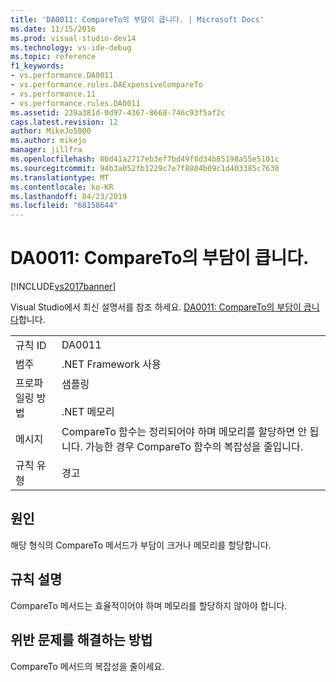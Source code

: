 ```yaml
---
title: 'DA0011: CompareTo의 부담이 큽니다. | Microsoft Docs'
ms.date: 11/15/2016
ms.prod: visual-studio-dev14
ms.technology: vs-ide-debug
ms.topic: reference
f1_keywords:
- vs.performance.DA0011
- vs.performance.rules.DAExpensiveCompareTo
- vs.performance.11
- vs.performance.rules.DA0011
ms.assetid: 239a381d-0d97-4367-8668-746c93f5af2c
caps.latest.revision: 12
author: MikeJo5000
ms.author: mikejo
manager: jillfra
ms.openlocfilehash: 86d41a2717eb3ef7bd49f8d34b85198a55e5101c
ms.sourcegitcommit: 94b3a052fb1229c7e7f8804b09c1d403385c7630
ms.translationtype: MT
ms.contentlocale: ko-KR
ms.lasthandoff: 04/23/2019
ms.locfileid: "68158644"
---
```

# <a name="da0011-expensive-compareto"></a>DA0011: CompareTo의 부담이 큽니다.
[!INCLUDE[vs2017banner](../includes/vs2017banner.md)]

Visual Studio에서 최신 설명서를 참조 하세요. [DA0011: CompareTo의 부담이 큽니다](https://docs.microsoft.com/visualstudio/profiling/da0011-expensive-compareto)합니다.  
  
|||  
|-|-|  
|규칙 ID|DA0011|  
|범주|.NET Framework 사용|  
|프로파일링 방법|샘플링<br /><br /> .NET 메모리|  
|메시지|CompareTo 함수는 정리되어야 하며 메모리를 할당하면 안 됩니다. 가능한 경우 CompareTo 함수의 복잡성을 줄입니다.|  
|규칙 유형|경고|  
  
## <a name="cause"></a>원인  
 해당 형식의 CompareTo 메서드가 부담이 크거나 메모리를 할당합니다.  
  
## <a name="rule-description"></a>규칙 설명  
 CompareTo 메서드는 효율적이어야 하며 메모리를 할당하지 않아야 합니다.  
  
## <a name="how-to-fix-violations"></a>위반 문제를 해결하는 방법  
 CompareTo 메서드의 복잡성을 줄이세요.
